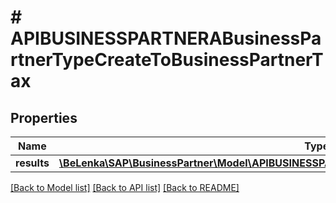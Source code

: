# # APIBUSINESSPARTNERABusinessPartnerTypeCreateToBusinessPartnerTax

## Properties

Name | Type | Description | Notes
------------ | ------------- | ------------- | -------------
**results** | [**\BeLenka\SAP\BusinessPartner\Model\APIBUSINESSPARTNERABusinessPartnerTaxNumberTypeCreate[]**](APIBUSINESSPARTNERABusinessPartnerTaxNumberTypeCreate.md) |  | [optional]

[[Back to Model list]](../../README.md#models) [[Back to API list]](../../README.md#endpoints) [[Back to README]](../../README.md)
